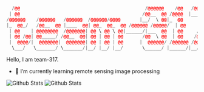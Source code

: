  ```C++
   /@@                                              /@@@@@@    /@@   /@@@@@@@@
  | @@                                             /@@__  @@ /@@@@  |_____ @@/
 /@@@@@@    /@@@@@@   /@@@@@@  /@@@@@@/@@@@       |__/  \ @@|_  @@       /@@/ 
|_  @@_/   /@@__  @@ |____  @@| @@_  @@_  @@ /@@@@@@ /@@@@@/  | @@      /@@/  
  | @@    | @@@@@@@@  /@@@@@@@| @@ \ @@ \ @@|______/|___  @@  | @@     /@@/   
  | @@ /@@| @@_____/ /@@__  @@| @@ | @@ | @@       /@@  \ @@  | @@    /@@/    
  |  @@@@/|  @@@@@@@|  @@@@@@@| @@ | @@ | @@      |  @@@@@@/ /@@@@@@ /@@/     
   \___/   \_______/ \_______/|__/ |__/ |__/       \______/ |______/|__/      


```  


Hello, I am team-317.

- 🌱 I’m currently learning remote sensing image processing



![Github Stats](https://github-readme-stats.vercel.app/api?username=team-317&theme=light&hide_border=true&include_all_commits=true&count_private=true)
![Github Stats](https://github-readme-streak-stats.herokuapp.com/?user=team-317&theme=light&hide_border=true&fire=red&sideNums=red)<br/>

